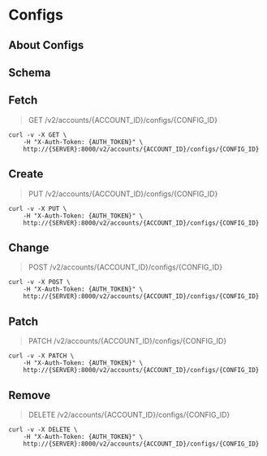 # Configs

## About Configs

## Schema



## Fetch

> GET /v2/accounts/{ACCOUNT_ID}/configs/{CONFIG_ID}

```shell
curl -v -X GET \
    -H "X-Auth-Token: {AUTH_TOKEN}" \
    http://{SERVER}:8000/v2/accounts/{ACCOUNT_ID}/configs/{CONFIG_ID}
```

## Create

> PUT /v2/accounts/{ACCOUNT_ID}/configs/{CONFIG_ID}

```shell
curl -v -X PUT \
    -H "X-Auth-Token: {AUTH_TOKEN}" \
    http://{SERVER}:8000/v2/accounts/{ACCOUNT_ID}/configs/{CONFIG_ID}
```

## Change

> POST /v2/accounts/{ACCOUNT_ID}/configs/{CONFIG_ID}

```shell
curl -v -X POST \
    -H "X-Auth-Token: {AUTH_TOKEN}" \
    http://{SERVER}:8000/v2/accounts/{ACCOUNT_ID}/configs/{CONFIG_ID}
```

## Patch

> PATCH /v2/accounts/{ACCOUNT_ID}/configs/{CONFIG_ID}

```shell
curl -v -X PATCH \
    -H "X-Auth-Token: {AUTH_TOKEN}" \
    http://{SERVER}:8000/v2/accounts/{ACCOUNT_ID}/configs/{CONFIG_ID}
```

## Remove

> DELETE /v2/accounts/{ACCOUNT_ID}/configs/{CONFIG_ID}

```shell
curl -v -X DELETE \
    -H "X-Auth-Token: {AUTH_TOKEN}" \
    http://{SERVER}:8000/v2/accounts/{ACCOUNT_ID}/configs/{CONFIG_ID}
```


